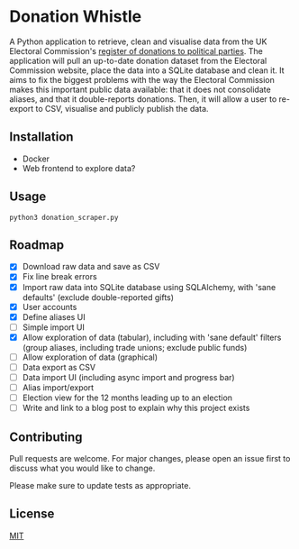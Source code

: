 # Donation Whistle

A Python application to retrieve, clean and visualise data from the UK Electoral
Commission's [register of donations to political
parties](https://search.electoralcommission.org.uk). The application will pull an
up-to-date donation dataset from the Electoral Commission website, place the data into a
SQLite database and clean it. It aims to fix the biggest problems with the way the
Electoral Commission makes this important public data available: that it does not
consolidate aliases, and that it double-reports donations. Then, it will allow a user to
re-export to CSV, visualise and publicly publish the data.

## Installation

* Docker
* Web frontend to explore data?

## Usage

```
python3 donation_scraper.py

```

## Roadmap

* [x] Download raw data and save as CSV
* [x] Fix line break errors
* [X] Import raw data into SQLite database using SQLAlchemy, with 'sane defaults'
  (exclude double-reported gifts)
* [X] User accounts
* [X] Define aliases UI
* [ ] Simple import UI
* [X] Allow exploration of data (tabular), including with 'sane default' filters
  (group aliases, including trade unions; exclude public funds)
* [ ] Allow exploration of data (graphical)
* [ ] Data export as CSV
* [ ] Data import UI (including async import and progress bar)
* [ ] Alias import/export
* [ ] Election view for the 12 months leading up to an election
* [ ] Write and link to a blog post to explain why this project exists

## Contributing

Pull requests are welcome. For major changes, please open an issue first
to discuss what you would like to change.

Please make sure to update tests as appropriate.

## License

[MIT](https://choosealicense.com/licenses/mit/)
